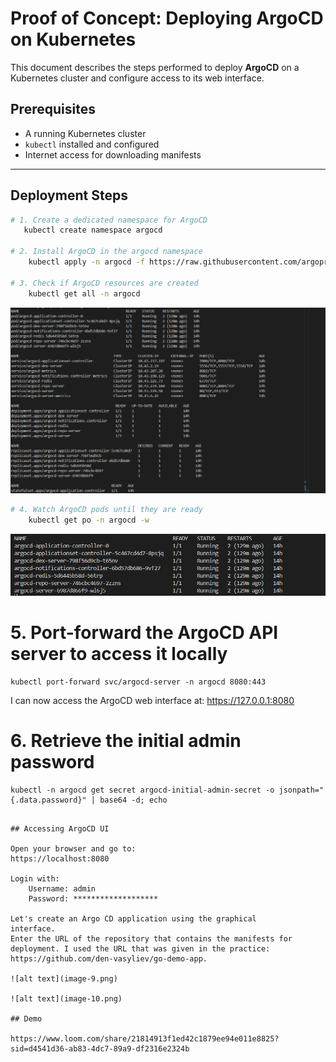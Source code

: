 # Proof of Concept: Deploying ArgoCD on Kubernetes

This document describes the steps performed to deploy **ArgoCD** on a Kubernetes cluster and configure access to its web interface.

## Prerequisites
- A running Kubernetes cluster
- `kubectl` installed and configured
- Internet access for downloading manifests

---

## Deployment Steps

```bash
# 1. Create a dedicated namespace for ArgoCD
   kubectl create namespace argocd

# 2. Install ArgoCD in the argocd namespace
    kubectl apply -n argocd -f https://raw.githubusercontent.com/argoproj/argo-cd/stable/manifests/install.yaml

# 3. Check if ArgoCD resources are created
    kubectl get all -n argocd
```
![alt text](image-7.png)
```bash
# 4. Watch ArgoCD pods until they are ready
    kubectl get po -n argocd -w
```
![alt text](image-8.png)

# 5. Port-forward the ArgoCD API server to access it locally
    kubectl port-forward svc/argocd-server -n argocd 8080:443

I can now access the ArgoCD web interface at: https://127.0.0.1:8080

# 6. Retrieve the initial admin password
    kubectl -n argocd get secret argocd-initial-admin-secret -o jsonpath="{.data.password}" | base64 -d; echo
```

## Accessing ArgoCD UI

Open your browser and go to:
https://localhost:8080

Login with:
    Username: admin
    Password: *******************

Let's create an Argo CD application using the graphical
interface.
Enter the URL of the repository that contains the manifests for
deployment. I used the URL that was given in the practice:
https://github.com/den-vasyliev/go-demo-app.

![alt text](image-9.png)

![alt text](image-10.png)

## Demo

https://www.loom.com/share/21814913f1ed42c1879ee94e011e8825?sid=d4541d36-ab83-4dc7-89a9-df2316e2324b
